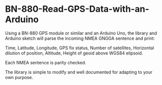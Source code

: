 # BN-880-Read-GPS-Data-with-an-Arduino

Using a BN-880 GPS module or similar and an Arduino Uno, the library and Arduino sketch will parse the incoming NMEA GNGGA sentence and print:

Time, 
Latitude, 
Longitude, 
GPS fix status, 
Number of satellites,
Horizontal dilution of position, 
Altitude, Height of geoid above WGS84 elipsoid. 

Each NMEA sentence is parity checked. 

The library is simple to modify and well documented for adapting to your own purpose.
